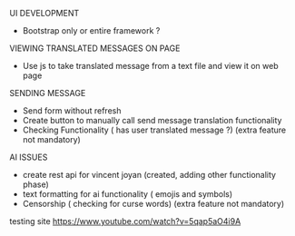 UI DEVELOPMENT
- Bootstrap only or entire framework ?

VIEWING TRANSLATED MESSAGES ON PAGE
- Use js to take translated message from a text file and view it on web page

SENDING MESSAGE 
- Send form without refresh 
- Create button to manually call send message translation functionality
- Checking Functionality ( has user translated message ?) (extra feature not mandatory)

AI ISSUES
- create rest api for vincent joyan (created, adding other functionality phase)
- text formatting for ai functionality ( emojis and symbols)
- Censorship ( checking for curse words) (extra feature not mandatory)

testing site https://www.youtube.com/watch?v=5qap5aO4i9A